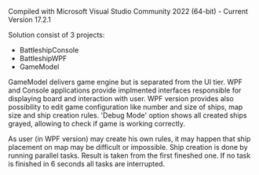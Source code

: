 Compiled with Microsoft Visual Studio Community 2022 (64-bit) - Current Version 17.2.1

Solution consist of 3 projects:
- BattleshipConsole
- BattleshipWPF
- GameModel

GameModel delivers game engine but is separated from the UI tier.
WPF and Console applications provide implmented interfaces responsible for displaying board and interaction with user.
WPF version provides also possibility to edit game configuration like number and size of ships, map size and ship creation rules.
'Debug Mode' option shows all created ships grayed, allowing to check if game is working correctly. 

As user (in WPF version) may create his own rules, it may happen that ship placement on map may be difficult or impossible.
Ship creation is done by running parallel tasks. Result is taken from the first fineshed one. If no task is finished in 6 seconds all tasks are interrupted.


